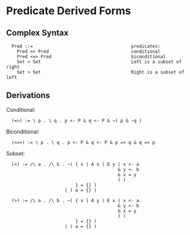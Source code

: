 Predicate Derived Forms
=======================

Complex Syntax
--------------

```
  Pred ::=                                     predicates:
    Pred => Pred                               conditional
    Pred <=> Pred                              biconditional
    Set < Set                                  Left is a subset of right
    Set > Set                                  Right is a subset of left
```

Derivations
-----------

Conditional:

```
  (=>) := \ p . \ q . p <- P & q <- P & ~( p & ~q )
```

Biconditional:

```
  (<=>) := \ p . \ q . p <- P & q <- P & p => q & q => p
```

Subset:

```
  (<) := /\ a . /\ b . ~( { x | A x ( E y ( x <- a
                                          & y <- b
                                          & x = y
                                          ) )
                          } = {} )
                      | ( a = {} )
```

```
  (>) := /\ a . /\ b . ~( { x | A y ( E x ( x <- a
                                          & y <- b
                                          & x = y
                                          ) )
                          } = {} )
                      | ( a = {} )
```
